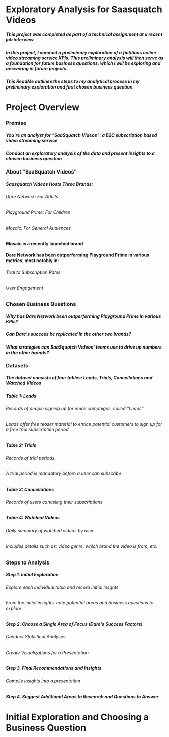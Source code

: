 # Exploratory Analysis for Saasquatch Videos

##### This project was completed as part of a technical assignment at a recent job interview. 
##### In this project, I conduct a preliminary exploration of a fictitious online video streaming service KPIs. This preliminary analysis will then serve as a foundation for future business questions, which I will be exploring and answering in future projects.
##### This ReadMe outlines the steps to my analytical process in my preliminary exploration and first chosen business question. 

# Project Overview

### Premise
##### You're an analyst for "SaaSquatch Videos": a B2C subscription based video streaming service
##### Conduct an exploratory analysis of the data and present insights to a chosen business question

### About "SaaSquatch Videos"
##### Saasquatch Videos Hosts Three Brands:
###### Dare Network: For Adults
###### Playground Prime: For Children
###### Mosaic: For General Audiences
#### Mosaic is a recently launched brand
#### Dare Network has been outperforming Playground Prime in various metrics, most notably in:
###### Trial to Subscription Rates
###### User Engagement

### Chosen Business Questions
##### Why has Dare Network been outperforming Playground Prime in various KPIs?
##### Can Dare's success be replicated in the other two brands?
##### What strategies can SaaSquatch Videos' teams use to drive up numbers in the other brands?

### Datasets
##### The dataset consists of four tables: Leads, Trials, Cancellations and Watched Videos
##### Table 1: Leads
###### Records of people signing up for email campaigns, called "Leads"
###### Leads offer free teaser material to entice potential customers to sign up for a free trial subscription period
##### Table 2: Trials
###### Records of trial periods
###### A trial period is mandatory before a user can subscribe
##### Table 3: Cancellations
###### Records of users canceling their subscriptions
##### Table 4: Watched Videos
###### Daily summary of watched videos by user
###### Includes details such as: video genre, which brand the video is from, etc.

### Steps to Analysis
##### Step 1. Initial Exploration
###### Explore each individual table and record initial insghts
###### From the initial insights, note potential areas and business questions to explore
##### Step 2. Choose a Single Area of Focus (Dare's Success Factors)
###### Conduct Statistical Analyses
###### Create Visualizations for a Presentation
##### Step 3. Final Recommendations and Insights
###### Compile insights into a presentation
##### Step 4. Suggest Additional Areas to Research and Questions to Answer

# Initial Exploration and Choosing a Business Question



